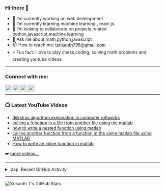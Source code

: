 ### Hi there 👋

<!--
**srikantht123/srikantht123** is a ✨ _special_ ✨ repository because its `README.md` (this file) appears on your GitHub profile.

Here are some ideas to get you started:

- 🔭 I’m currently working on ...
- 🌱 I’m currently learning ...
- 👯 I’m looking to collaborate on ...
- 🤔 I’m looking for help with ...
- 💬 Ask me about ...
- 📫 How to reach me: ...
- 😄 Pronouns: ...
- ⚡ Fun fact: ...
-->

- 🔭 I’m currently working on web development
- 🌱 I’m currently learning machine learning , react.js 
- 👯 I’m looking to collaborate on projects related python,javascript,machine learning
- 💬 Ask me about math,python,javascript
- 📫 How to reach me: tsrikanth795@gmail.com
- ⚡ Fun fact: i love to play chess,coding, solving math problems and creating youtube videos.

---

### Connect with me:

[<img align="left" alt="CodeAndCurious | YouTube" width="22px" src="https://cdn.jsdelivr.net/npm/simple-icons@v3/icons/youtube.svg" />][youtube]
[<img align="left" alt="CodeAndCurious | TwitterCodeAndCurious" width="22px" src="https://cdn.jsdelivr.net/npm/simple-icons@v3/icons/twitter.svg" />][twitter]
[<img align="left" alt="CodeAndCurious | LinkedIn" width="22px" src="https://cdn.jsdelivr.net/npm/simple-icons@v3/icons/linkedin.svg" />][linkedin]
[<img align="left" alt="CodeAndCurious | Instagram" width="22px" src="https://cdn.jsdelivr.net/npm/simple-icons@v3/icons/instagram.svg" />][instagram]

<br />

---

### 📺 Latest YouTube Videos
<!-- YOUTUBE:START -->
- [dijkstras algorithm explanation in computer networks](https://www.youtube.com/watch?v=uC5GPNia4cA)
- [calling a function in a file from another file using the matlab](https://www.youtube.com/watch?v=a1ERMzeLi4I)
- [how to write a nested function using matlab](https://www.youtube.com/watch?v=D1EQny0NZcQ)
- [calling another function from a function in the same matlab file using MATLAB](https://www.youtube.com/watch?v=SdtIsqKK9lU)
- [How to write an inline function in matlab](https://www.youtube.com/watch?v=b8oG3CD2t7A)
<!-- YOUTUBE:END -->

➡️ [more videos...](https://www.youtube.com/channel/UCavnrcnSY0R9xguG-6t5VLw)

---

<details>
  <summary>:zap: Recent GitHub Activity</summary>
  
<!--START_SECTION:activity-->
<!--END_SECTION:activity-->
 
</details>

---

<img align="left" alt="Srikanth T's GitHub Stats" src="https://github-readme-stats.codestackr.vercel.app/api?username=srikantht123&show_icons=true&hide_border=true&count_private=true&theme=dark" />

<br />



[twitter]: https://twitter.com/CodeAndCurious
[youtube]: https://www.youtube.com/channel/UCavnrcnSY0R9xguG-6t5VLw
[instagram]: https://www.instagram.com/codeandcurious/
[linkedin]: https://www.linkedin.com/in/srikantht165/
